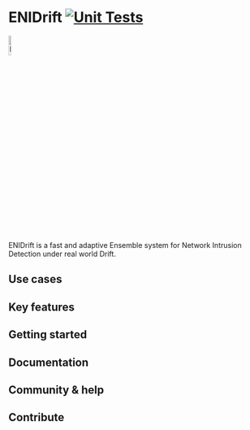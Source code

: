 ENIDrift
[![Unit Tests](https://img.shields.io/badge/Discord-7289DA?style=for-the-badge&logo=discord&logoColor=white)](https://discord.gg/BeVM624n)
==

<img src="src/longlogo.png" alt="logo" width="10%">

ENIDrift is a fast and adaptive Ensemble system for Network Intrusion Detection under real world Drift.

## Use cases
## Key features
## Getting started
## Documentation
## Community & help
## Contribute
